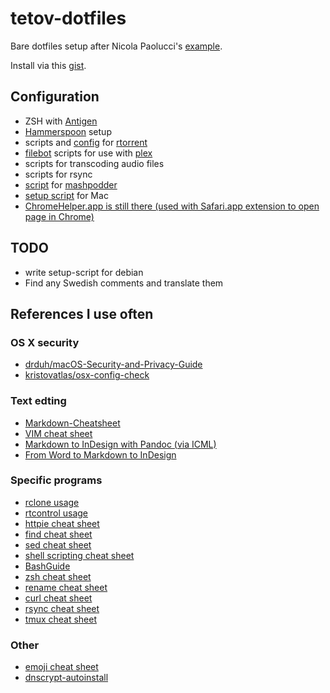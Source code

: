 # tetov-dotfiles

Bare dotfiles setup after Nicola Paolucci's [example](https://developer.atlassian.com/blog/2016/02/best-way-to-store-dotfiles-git-bare-repo/).

Install via this [gist](https://gist.github.com/sonyamamurin/1bc7caeb3c4b842da302bdb155bc8d52).

## Configuration
* ZSH with [Antigen](https://github.com/zsh-users/antigen)
* [Hammerspoon](https://github.com/Hammerspoon/hammerspoon) setup
* scripts and [config](./.rtorrent.rc) for [rtorrent](https://github.com/rakshasa/rtorrent)
* [filebot](https://github.com/filebot/filebot) scripts for use with [plex](https://github.com/plexinc/plex-media-player)
* scripts for transcoding audio files
* scripts for rsync
* [script](./bin/mashpodder-script) for [mashpodder](https://github.com/chessgriffin/mashpodder)
* [setup script](./bin/install_mac.sh) for Mac
* [ChromeHelper.app is still there (used with Safari.app extension to open page in Chrome)](https://github.com/lhagan/Open-in-Chrome)

## TODO
* write setup-script for debian
* Find any Swedish comments and translate them

## References I use often

### OS X security
* [drduh/macOS-Security-and-Privacy-Guide](https://github.com/drduh/macOS-Security-and-Privacy-Guide)
* [kristovatlas/osx-config-check](https://github.com/kristovatlas/osx-config-check)

### Text edting
* [Markdown-Cheatsheet](https://github.com/adam-p/markdown-here/wiki/Markdown-Cheatsheet)
* [VIM cheat sheet](https://vim.rtorr.com/)
* [Markdown to InDesign with Pandoc (via ICML)](http://networkcultures.org/digitalpublishing/2014/10/08/markdown-to-indesign-with-pandoc-via-icml/)
* [From Word to Markdown to InDesign](http://rhythmus.be/md2indd/)

### Specific programs
* [rclone usage](http://rclone.org/docs/)
* [rtcontrol usage](https://github.com/pyroscope/pyrocore/blob/ef1537281e075e1d8a8956390e9164162db9e0a9/docs/usage-rtcontrol.rst)
* [httpie cheat sheet](http://ricostacruz.com/cheatsheets/httpie.html)
* [find cheat sheet](http://ricostacruz.com/cheatsheets/find.html)
* [sed cheat sheet](http://ricostacruz.com/cheatsheets/sed.html)
* [shell scripting cheat sheet](http://ricostacruz.com/cheatsheets/sh.html)
* [BashGuide](http://mywiki.wooledge.org/BashGuide)
* [zsh cheat sheet](http://ricostacruz.com/cheatsheets/zsh.html)
* [rename cheat sheet](http://ricostacruz.com/cheatsheets/rename.html)
* [curl cheat sheet](http://ricostacruz.com/cheatsheets/curl.html)
* [rsync cheat sheet](http://ricostacruz.com/cheatsheets/rsync.html)
* [tmux cheat sheet](http://tmuxcheatsheet.com/)

### Other
* [emoji cheat sheet](http://www.webpagefx.com/tools/emoji-cheat-sheet/)
* [dnscrypt-autoinstall](https://github.com/simonclausen/dnscrypt-autoinstall)
